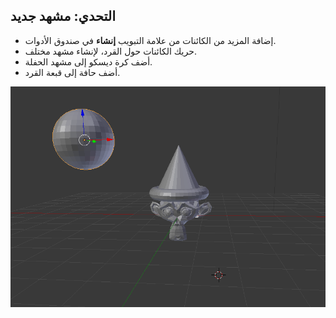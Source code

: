 ## التحدي: مشهد جديد

+ إضافة المزيد من الكائنات من علامة التبويب **إنشاء** في صندوق الأدوات.
+ حريك الكائنات حول القرد، لإنشاء مشهد مختلف.
+ أضف كرة ديسكو إلى مشهد الحفلة.
+ أضف حافة إلى قبعة القرد.

![التحدي](images/challenge.png)